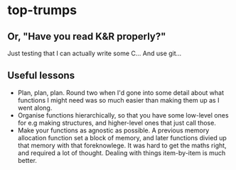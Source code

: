 # top-trumps
## Or, "Have you read K&R properly?"
Just testing that I can actually write some C...
And use git...

## Useful lessons
- Plan, plan, plan. Round two when I'd gone into some detail about what functions I might need was so much easier than making them up as I went along. 
- Organise functions hierarchically, so that you have some low-level ones for e.g making structures, and higher-level ones that just call those.
- Make your functions as agnostic as possible. A previous memory allocation function set a block of memory, and later functions divied up that memory with that foreknowlege. It was hard to get the maths right, and required a lot of thought. Dealing with things item-by-item is much better.